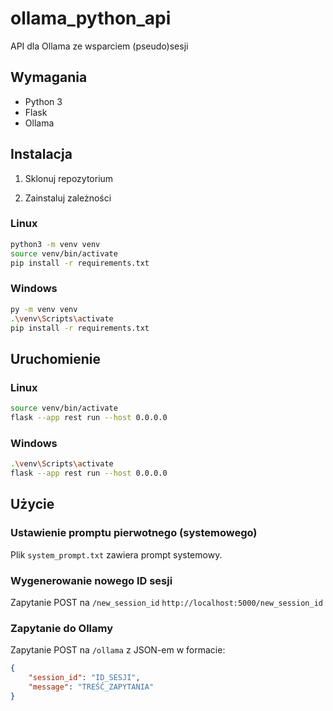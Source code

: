 # ollama_python_api
API dla Ollama ze wsparciem (pseudo)sesji

## Wymagania

- Python 3
- Flask
- Ollama

## Instalacja

1. Sklonuj repozytorium

2. Zainstaluj zależności

### Linux

```bash
python3 -m venv venv
source venv/bin/activate
pip install -r requirements.txt
```

### Windows

```bash
py -m venv venv
.\venv\Scripts\activate
pip install -r requirements.txt
```

## Uruchomienie

### Linux

```bash
source venv/bin/activate
flask --app rest run --host 0.0.0.0
```

### Windows

```bash
.\venv\Scripts\activate
flask --app rest run --host 0.0.0.0
```

## Użycie

### Ustawienie promptu pierwotnego (systemowego)

Plik `system_prompt.txt` zawiera prompt systemowy.

### Wygenerowanie nowego ID sesji

Zapytanie POST na `/new_session_id`
`http://localhost:5000/new_session_id`

### Zapytanie do Ollamy

Zapytanie POST na `/ollama` z JSON-em w formacie:
```json
{
    "session_id": "ID_SESJI",
    "message": "TREŚĆ_ZAPYTANIA"
}
```
